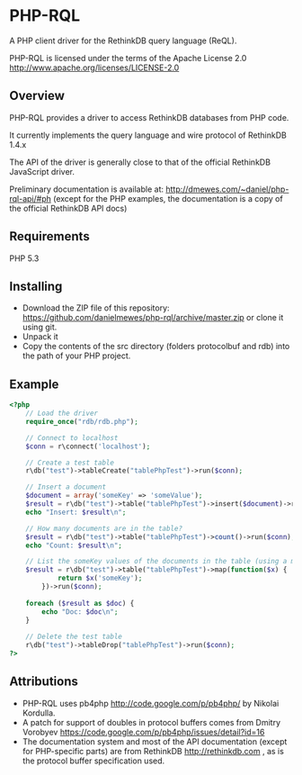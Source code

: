PHP-RQL
=======

A PHP client driver for the RethinkDB query language (ReQL).

PHP-RQL is licensed under the terms of the Apache License 2.0 http://www.apache.org/licenses/LICENSE-2.0

Overview
--------

PHP-RQL provides a driver to access RethinkDB databases from PHP code.

It currently implements the query language and wire protocol of RethinkDB 1.4.x

The API of the driver is generally close to that of the official RethinkDB JavaScript driver.

Preliminary documentation is available at: http://dmewes.com/~daniel/php-rql-api/#ph
(except for the PHP examples, the documentation is a copy of the official RethinkDB API docs)

Requirements
------------

PHP 5.3

Installing
----------

* Download the ZIP file of this repository: https://github.com/danielmewes/php-rql/archive/master.zip
or clone it using git.
* Unpack it
* Copy the contents of the src directory (folders protocolbuf and rdb) into the path of your PHP project.

Example
-------

```php
<?php
    // Load the driver
    require_once("rdb/rdb.php");

    // Connect to localhost
    $conn = r\connect('localhost');

    // Create a test table
    r\db("test")->tableCreate("tablePhpTest")->run($conn);

    // Insert a document
    $document = array('someKey' => 'someValue');
    $result = r\db("test")->table("tablePhpTest")->insert($document)->run($conn);
    echo "Insert: $result\n";

    // How many documents are in the table?
    $result = r\db("test")->table("tablePhpTest")->count()->run($conn);
    echo "Count: $result\n";

    // List the someKey values of the documents in the table (using a mapping-function)
    $result = r\db("test")->table("tablePhpTest")->map(function($x) {
            return $x('someKey');
        })->run($conn);
            
    foreach ($result as $doc) {
        echo "Doc: $doc\n";
    }
       
    // Delete the test table
    r\db("test")->tableDrop("tablePhpTest")->run($conn);
?>
```

Attributions
------------
* PHP-RQL uses pb4php http://code.google.com/p/pb4php/ by Nikolai Kordulla.
* A patch for support of doubles in protocol buffers comes from Dmitry Vorobyev https://code.google.com/p/pb4php/issues/detail?id=16
* The documentation system and most of the API documentation (except for PHP-specific parts) are from RethinkDB http://rethinkdb.com , as is the protocol buffer specification used.


